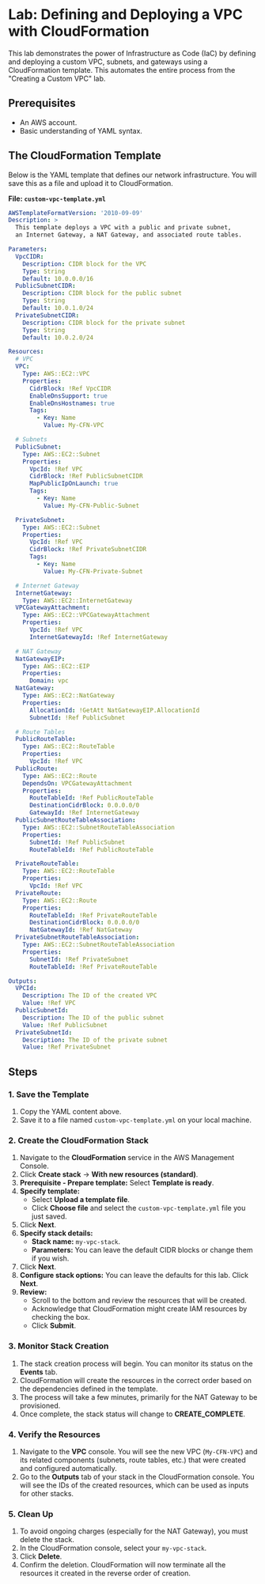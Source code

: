 # Lab: Defining and Deploying a VPC with CloudFormation

This lab demonstrates the power of Infrastructure as Code (IaC) by defining and deploying a custom VPC, subnets, and gateways using a CloudFormation template. This automates the entire process from the "Creating a Custom VPC" lab.

## Prerequisites

*   An AWS account.
*   Basic understanding of YAML syntax.

## The CloudFormation Template

Below is the YAML template that defines our network infrastructure. You will save this as a file and upload it to CloudFormation.

**File: `custom-vpc-template.yml`**
```yaml
AWSTemplateFormatVersion: '2010-09-09'
Description: >
  This template deploys a VPC with a public and private subnet,
  an Internet Gateway, a NAT Gateway, and associated route tables.

Parameters:
  VpcCIDR:
    Description: CIDR block for the VPC
    Type: String
    Default: 10.0.0.0/16
  PublicSubnetCIDR:
    Description: CIDR block for the public subnet
    Type: String
    Default: 10.0.1.0/24
  PrivateSubnetCIDR:
    Description: CIDR block for the private subnet
    Type: String
    Default: 10.0.2.0/24

Resources:
  # VPC
  VPC:
    Type: AWS::EC2::VPC
    Properties:
      CidrBlock: !Ref VpcCIDR
      EnableDnsSupport: true
      EnableDnsHostnames: true
      Tags:
        - Key: Name
          Value: My-CFN-VPC

  # Subnets
  PublicSubnet:
    Type: AWS::EC2::Subnet
    Properties:
      VpcId: !Ref VPC
      CidrBlock: !Ref PublicSubnetCIDR
      MapPublicIpOnLaunch: true
      Tags:
        - Key: Name
          Value: My-CFN-Public-Subnet

  PrivateSubnet:
    Type: AWS::EC2::Subnet
    Properties:
      VpcId: !Ref VPC
      CidrBlock: !Ref PrivateSubnetCIDR
      Tags:
        - Key: Name
          Value: My-CFN-Private-Subnet

  # Internet Gateway
  InternetGateway:
    Type: AWS::EC2::InternetGateway
  VPCGatewayAttachment:
    Type: AWS::EC2::VPCGatewayAttachment
    Properties:
      VpcId: !Ref VPC
      InternetGatewayId: !Ref InternetGateway

  # NAT Gateway
  NatGatewayEIP:
    Type: AWS::EC2::EIP
    Properties:
      Domain: vpc
  NatGateway:
    Type: AWS::EC2::NatGateway
    Properties:
      AllocationId: !GetAtt NatGatewayEIP.AllocationId
      SubnetId: !Ref PublicSubnet

  # Route Tables
  PublicRouteTable:
    Type: AWS::EC2::RouteTable
    Properties:
      VpcId: !Ref VPC
  PublicRoute:
    Type: AWS::EC2::Route
    DependsOn: VPCGatewayAttachment
    Properties:
      RouteTableId: !Ref PublicRouteTable
      DestinationCidrBlock: 0.0.0.0/0
      GatewayId: !Ref InternetGateway
  PublicSubnetRouteTableAssociation:
    Type: AWS::EC2::SubnetRouteTableAssociation
    Properties:
      SubnetId: !Ref PublicSubnet
      RouteTableId: !Ref PublicRouteTable

  PrivateRouteTable:
    Type: AWS::EC2::RouteTable
    Properties:
      VpcId: !Ref VPC
  PrivateRoute:
    Type: AWS::EC2::Route
    Properties:
      RouteTableId: !Ref PrivateRouteTable
      DestinationCidrBlock: 0.0.0.0/0
      NatGatewayId: !Ref NatGateway
  PrivateSubnetRouteTableAssociation:
    Type: AWS::EC2::SubnetRouteTableAssociation
    Properties:
      SubnetId: !Ref PrivateSubnet
      RouteTableId: !Ref PrivateRouteTable

Outputs:
  VPCId:
    Description: The ID of the created VPC
    Value: !Ref VPC
  PublicSubnetId:
    Description: The ID of the public subnet
    Value: !Ref PublicSubnet
  PrivateSubnetId:
    Description: The ID of the private subnet
    Value: !Ref PrivateSubnet
```

## Steps

### 1. Save the Template

1.  Copy the YAML content above.
2.  Save it to a file named `custom-vpc-template.yml` on your local machine.

### 2. Create the CloudFormation Stack

1.  Navigate to the **CloudFormation** service in the AWS Management Console.
2.  Click **Create stack** -> **With new resources (standard)**.
3.  **Prerequisite - Prepare template:** Select **Template is ready**.
4.  **Specify template:**
    *   Select **Upload a template file**.
    *   Click **Choose file** and select the `custom-vpc-template.yml` file you just saved.
5.  Click **Next**.
6.  **Specify stack details:**
    *   **Stack name:** `my-vpc-stack`.
    *   **Parameters:** You can leave the default CIDR blocks or change them if you wish.
7.  Click **Next**.
8.  **Configure stack options:** You can leave the defaults for this lab. Click **Next**.
9.  **Review:**
    *   Scroll to the bottom and review the resources that will be created.
    *   Acknowledge that CloudFormation might create IAM resources by checking the box.
    *   Click **Submit**.

### 3. Monitor Stack Creation

1.  The stack creation process will begin. You can monitor its status on the **Events** tab.
2.  CloudFormation will create the resources in the correct order based on the dependencies defined in the template.
3.  The process will take a few minutes, primarily for the NAT Gateway to be provisioned.
4.  Once complete, the stack status will change to **CREATE_COMPLETE**.

### 4. Verify the Resources

1.  Navigate to the **VPC** console. You will see the new VPC (`My-CFN-VPC`) and its related components (subnets, route tables, etc.) that were created and configured automatically.
2.  Go to the **Outputs** tab of your stack in the CloudFormation console. You will see the IDs of the created resources, which can be used as inputs for other stacks.

### 5. Clean Up

1.  To avoid ongoing charges (especially for the NAT Gateway), you must delete the stack.
2.  In the CloudFormation console, select your `my-vpc-stack`.
3.  Click **Delete**.
4.  Confirm the deletion. CloudFormation will now terminate all the resources it created in the reverse order of creation.
